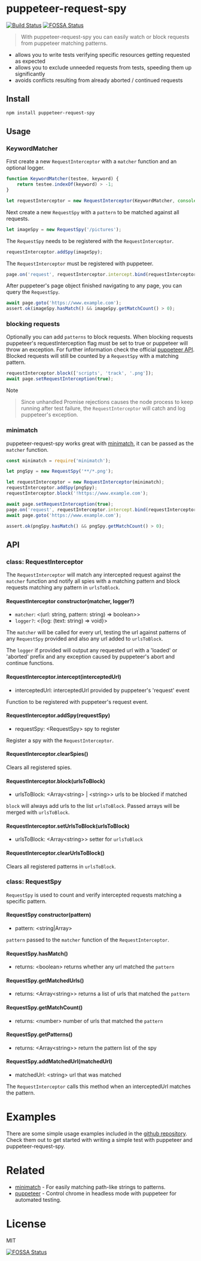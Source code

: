 # puppeteer-request-spy
[![Build Status](https://travis-ci.org/Tabueeee/puppeteer-request-spy.svg?branch=master)](https://travis-ci.org/Tabueeee/puppeteer-request-spy)
[![FOSSA Status](https://app.fossa.io/api/projects/git%2Bgithub.com%2FTabueeee%2Fpuppeteer-request-spy.svg?type=shield)](https://app.fossa.io/projects/git%2Bgithub.com%2FTabueeee%2Fpuppeteer-request-spy?ref=badge_shield)

> With puppeteer-request-spy you can easily watch or block requests from puppeteer matching patterns. 

- allows you to write tests verifying specific resources getting requested as expected
- allows you to exclude unneeded requests from tests, speeding them up significantly
- avoids conflicts resulting from already aborted / continued requests

## Install

```bash
npm install puppeteer-request-spy
```
                                  
## Usage

### KeywordMatcher 
        
First create a new `RequestInterceptor` with a `matcher` function and an optional logger. 
```js
function KeywordMatcher(testee, keyword) {
    return testee.indexOf(keyword) > -1; 
}

let requestInterceptor = new RequestInterceptor(KeywordMatcher, console);
```
Next create a new `RequestSpy` with a `pattern` to be matched against all requests.
```js
let imageSpy = new RequestSpy('/pictures');
```
The `RequestSpy` needs to be registered with the `RequestInterceptor`.
```js
requestInterceptor.addSpy(imageSpy);
```
The `RequestInterceptor` must be registered with puppeteer.

```js
page.on('request', requestInterceptor.intercept.bind(requestInterceptor));
```
After puppeteer's page object finished navigating to any page, you can query the `RequestSpy`.
 ```js
await page.goto('https://www.example.com');
assert.ok(imageSpy.hasMatch() && imageSpy.getMatchCount() > 0);
``` 
### blocking requests    
Optionally you can add `patterns` to block requests. When blocking requests puppeteer's requestInterception flag must be set to true or puppeteer will throw an exception. For further information check the official [puppeteer API](https://github.com/GoogleChrome/puppeteer/blob/master/docs/api.md#pagesetrequestinterceptionvalue). Blocked requests will still be counted by a `RequestSpy` with a matching pattern. 
```js
requestInterceptor.block(['scripts', 'track', '.png']);      
await page.setRequestInterception(true);
```                    
Note
> Since unhandled Promise rejections causes the node process to keep running after test failure, the `RequestInterceptor` will catch and log puppeteer's exception.

### minimatch
puppeteer-request-spy works great with [minimatch](https://github.com/isaacs/minimatch), it can be passed as the `matcher` function.
```js
const minimatch = require('minimatch');

let pngSpy = new RequestSpy('**/*.png');    

let requestInterceptor = new RequestInterceptor(minimatch);  
requestInterceptor.addSpy(pngSpy);   
requestInterceptor.block('!https://www.example.com');

await page.setRequestInterception(true);
page.on('request', requestInterceptor.intercept.bind(requestInterceptor));  
await page.goto('https://www.example.com');

assert.ok(pngSpy.hasMatch() && pngSpy.getMatchCount() > 0);
```
## API


### class: RequestInterceptor
The `RequestInterceptor` will match any intercepted request against the `matcher` function and notify all spies with a matching pattern and block requests matching any pattern in `urlsToBlock`.
#### RequestInterceptor constructor(matcher, logger?)    
- `matcher`: <(url: string, pattern: string) => boolean>>
- `logger?`: <{log: (text: string) => void}>

The `matcher` will be called for every url, testing the url against patterns of any `RequestSpy` provided and also any url added to `urlsToBlock`.

The `logger` if provided will output any requested url with a 'loaded' or 'aborted' prefix and any exception caused by puppeteer's abort and continue functions.
#### RequestInterceptor.intercept(interceptedUrl)
- interceptedUrl: <Request> interceptedUrl provided by puppeteer's 'request' event

Function to be registered with puppeteer's request event.

#### RequestInterceptor.addSpy(requestSpy)   
- requestSpy: \<RequestSpy> spy to register

Register a spy with the `RequestInterceptor`.
                                            
#### RequestInterceptor.clearSpies()
Clears all registered spies.

#### RequestInterceptor.block(urlsToBlock)
- urlsToBlock: \<Array\<string\> | \<string\>\> urls to be blocked if matched

`block` will always add urls to the list `urlsToBlock`. Passed arrays will be merged with `urlsToBlock`.

#### RequestInterceptor.setUrlsToBlock(urlsToBlock)
- urlsToBlock: <Array\<string>> setter for `urlsToBlock`

#### RequestInterceptor.clearUrlsToBlock()
Clears all registered patterns in `urlsToBlock`.

### class: RequestSpy
`RequestSpy` is used to count and verify intercepted requests matching a specific pattern.
#### RequestSpy constructor(pattern)
- pattern: \<string|Array<string>>

`pattern` passed to the `matcher` function of the `RequestInterceptor`.

#### RequestSpy.hasMatch()
- returns: \<boolean> returns whether any url matched the `pattern`

#### RequestSpy.getMatchedUrls()
- returns: \<Array\<string\>\> returns a list of urls that matched the `pattern`

#### RequestSpy.getMatchCount()
- returns: \<number> number of urls that matched the `pattern` 

#### RequestSpy.getPatterns()
- returns: \<Array\<string\>\> return the pattern list of the spy
                                          
#### RequestSpy.addMatchedUrl(matchedUrl)
- matchedUrl: \<string> url that was matched   

The `RequestInterceptor` calls this method when an interceptedUrl matches the pattern.

# Examples

There are some simple usage examples included in the [github repository](https://github.com/Tabueeee/puppeteer-request-spy/tree/master/examples). Check them out to get started with writing a simple test with puppeteer and puppeteer-request-spy.

# Related
 - [minimatch](https://github.com/isaacs/minimatch) - For easily matching path-like strings to patterns.
 - [puppeteer](https://github.com/GoogleChrome/puppeteer) - Control chrome in headless mode with puppeteer for automated testing.

# License
MIT


[![FOSSA Status](https://app.fossa.io/api/projects/git%2Bgithub.com%2FTabueeee%2Fpuppeteer-request-spy.svg?type=large)](https://app.fossa.io/projects/git%2Bgithub.com%2FTabueeee%2Fpuppeteer-request-spy?ref=badge_large)